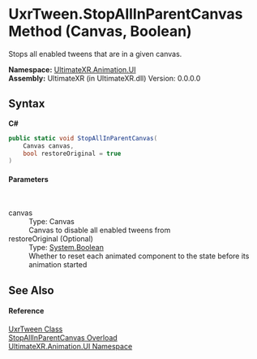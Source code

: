 # UxrTween.StopAllInParentCanvas Method (Canvas, Boolean)
 

Stops all enabled tweens that are in a given canvas.

**Namespace:**&nbsp;<a href="N_UltimateXR_Animation_UI">UltimateXR.Animation.UI</a><br />**Assembly:**&nbsp;UltimateXR (in UltimateXR.dll) Version: 0.0.0.0

## Syntax

**C#**<br />
``` C#
public static void StopAllInParentCanvas(
	Canvas canvas,
	bool restoreOriginal = true
)
```


#### Parameters
&nbsp;<dl><dt>canvas</dt><dd>Type: Canvas<br />Canvas to disable all enabled tweens from</dd><dt>restoreOriginal (Optional)</dt><dd>Type: <a href="https://docs.microsoft.com/dotnet/api/system.boolean" target="_blank" rel="noopener noreferrer">System.Boolean</a><br />Whether to reset each animated component to the state before its animation started</dd></dl>

## See Also


#### Reference
<a href="T_UltimateXR_Animation_UI_UxrTween">UxrTween Class</a><br /><a href="Overload_UltimateXR_Animation_UI_UxrTween_StopAllInParentCanvas">StopAllInParentCanvas Overload</a><br /><a href="N_UltimateXR_Animation_UI">UltimateXR.Animation.UI Namespace</a><br />